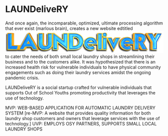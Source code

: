 # LAUNDeliveRY

And once again, the incomparable, optimized, ultimate processing algorithm that ever exist (marlous brain), creates a new website edtitled
![LAUNDeliveRY Logo](https://github.com/swiftybear/LAUNDeliveRY/blob/main/assets/img/Logov1.png)
to cater the needs of both small local laundry shops in streamlining their business and to the customers alike. It was hypothesized that there is an increased health risk for vulnerable individuals to have physical community engagements such as doing their laundry services amidst the ongoing pandemic crisis.

LAUNDeliveRY is a social startup crafted for vulnerable individuals that supports Out of School Youths promoting productivity that leverages the use of technology.

MVP: WEB-BASED APPLICATION FOR AUTOMATIC LAUNDRY DELIVERY SYSTEM
[re-MVP: A website that provides quality information for both laundry shop customers and owners that leverage services with the use of technology.]
UVP: EMPLOYS OSY PARTNERS, SUPPORTS SMALL LOCAL LAUNDRY SHOPS





